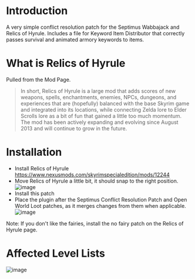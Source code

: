 # Introduction
A very simple conflict resolution patch for the Septimus Wabbajack and Relics of Hyrule.
Includes a file for Keyword Item Distributor that correctly passes survival and animated armory keywords to items.

# What is Relics of Hyrule

Pulled from the Mod Page.

> In short, Relics of Hyrule is a large mod that adds scores of new weapons, spells, enchantments, enemies, NPCs, dungeons, and experiences that are (hopefully) balanced with the base Skyrim game and integrated into its locations, while connecting Zelda lore to Elder Scrolls lore as a bit of fun that gained a little too much momentum. The mod has been actively expanding and evolving since August 2013 and will continue to grow in the future.

# Installation
- Install Relics of Hyrule https://www.nexusmods.com/skyrimspecialedition/mods/12244
- Move Relics of Hyrule a little bit, it should snap to the right position.
![image](https://user-images.githubusercontent.com/2394842/148655366-d08535d1-38ae-4600-8e82-b53cbc594ea2.png)
- Install this patch
- Place the plugin after the Septimus Conflict Resolution Patch and Open World Loot patches, as it merges changes from them when applicable.
![image](https://user-images.githubusercontent.com/2394842/148655732-478a7006-6de1-4ebd-ad63-dfcedda37c9a.png)

Note:  If you don't like the fairies, install the no fairy patch on the Relics of Hyrule page.

# Affected Level Lists

![image](https://user-images.githubusercontent.com/2394842/148628442-8020282d-e5c6-4f23-b15c-cf4b0962fdda.png)
